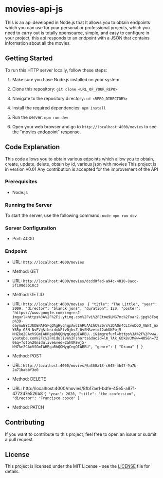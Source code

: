 # movies-api-js

This is an api developed in Node.js that It allows you to obtain endpoints which you can use for your personal or professional projects, which you need to carry out is totally opensource, simple, and easy to configure in your project, this api responds to an endpoint with a JSON that contains information about all the movies.

## Getting Started

To run this HTTP server locally, follow these steps:

1. Make sure you have Node.js installed on your system.

2. Clone this repository: `git clone <URL_OF_YOUR_REPO>`

3. Navigate to the repository directory: `cd <REPO_DIRECTORY>`

4. Install the required dependencies: `npm install`

5. Run the server: `npm run dev`

6. Open your web browser and go to `http://localhost:4000/movies` to see the "movies endopoint" response.

## Code Explanation

This code allows you to obtain various edpoints which allow you to obtain, create, update, delete, obtain by id, various json with movies This project is in version v0.01 Any contribution is accepted for the improvement of the API

### Prerequisites

- Node.js

### Running the Server

To start the server, use the following command: `node npm run dev`

### Server Configuration

- Port: 4000

### Endpoint

- URL: `http://localhost:4000/movies`
- Method: GET

- URL: `http://localhost:4000/movies/dcdd0fad-a94c-4810-8acc-5f108d3b18c3`
- Method: GET:ID

- URL:
`http://localhost:4000/movies
`
`{
    "title": "The Little",
    "year": 2009,
    "director": "blanck jons",
    "duration": 120,
    "poster": "https://www.google.com/imgres?imgurl=https%3A%2F%2Fi.ytimg.com%2Fvi%2FEtoe9LMG7mc%2Foar2.jpg%3Fsqp%3D-oaymwEYCJUDENAFSFqQAgHyq4qpAwcIARUAAIhC%26rs%3DAOn4CLCvoDGO_VENt_nxY6Rp-G3N-NvFVg&tbnid=kFfvDjbsZ_0vSM&vet=12ahUKEwj5-NHZke2CAxVSGmIAHRgaBhQQMygCegQIARBU..i&imgrefurl=https%3A%2F%2Fwww.youtube.com%2Fc%2Fmidulive%2Fshorts&docid=lK_7Ak_GDk8vJM&w=405&h=720&q=foto%20midulive&ved=2ahUKEwj5-NHZke2CAxVSGmIAHRgaBhQQMygCegQIARBU",
    "genre": [
        "Drama"
    ]
}`
- Method: POST

- URL:
`http://localhost:4000/movies/6a360a18-c645-4b47-9a7b-2a71babbf3e0`
- Method: DELETE

- URL: http://localhost:4000/movies/8fb17ae1-bdfe-45e5-a871-4772d7e526b8
`
{
    "year": 2020,
    "title": "the confession",
    "director": "Francisco cosco"
}
`
- Method: PATCH

## Contributing

If you want to contribute to this project, feel free to open an issue or submit a pull request.

## License

This project is licensed under the MIT License - see the [LICENSE](LICENSE) file for details.
